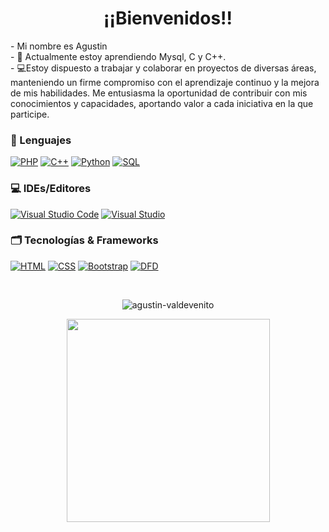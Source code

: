 <h1 align="center"><b>¡¡Bienvenidos!!</b></h1>
- Mi nombre es Agustin <br>
- 🌱 Actualmente estoy aprendiendo Mysql, C y C++.
<br>
- 💻Estoy dispuesto a trabajar y colaborar en proyectos de diversas áreas, manteniendo un firme compromiso con el aprendizaje continuo y la mejora de mis habilidades. Me entusiasma la oportunidad de contribuir con mis conocimientos y capacidades, aportando valor a cada iniciativa en la que participe.

### 📝 Lenguajes
[![PHP](https://img.shields.io/badge/php-black?style=for-the-badge&logo=php)](https://github.com/Agustin-Valdevenito)
[![C++](https://img.shields.io/badge/c++-black?style=for-the-badge&logo=cplusplus)](https://github.com/Agustin-Valdevenito)
[![Python](https://img.shields.io/badge/python-black?style=for-the-badge&logo=python)](https://github.com/Agustin-Valdevenito)
[![SQL](https://img.shields.io/badge/sql-black?style=for-the-badge&logo=mysql)](https://github.com/Agustin-Valdevenito)


### 💻 IDEs/Editores
[![Visual Studio Code](https://img.shields.io/badge/Visual%20Studio%20Code-black?style=for-the-badge&logo=visual-studio-code)](https://github.com/Agustin-Valdevenito)
[![Visual Studio](https://img.shields.io/badge/Visual%20Studio-black?style=for-the-badge&logo=visual-studio)](https://github.com/Agustin-Valdevenito)


### 🗂️ Tecnologías & Frameworks
[![HTML](https://img.shields.io/badge/html5-black?style=for-the-badge&logo=html5)](https://github.com/Agustin-Valdevenito)
[![CSS](https://img.shields.io/badge/css3-black?style=for-the-badge&logo=css3)](https://github.com/Agustin-Valdevenito)
[![Bootstrap](https://img.shields.io/badge/bootstrap-black?style=for-the-badge&logo=bootstrap)](https://github.com/Agustin-Valdevenito)
[![DFD](https://img.shields.io/badge/DFD-Flowchart%20editor%20and%20Interpreter-black?style=for-the-badge&logo=freedfd)](https://github.com/Agustin-Valdevenito)




<br><p align="center"><img align="center" src="https://github-readme-stats.vercel.app/api?username=agustin-valdevenito&show_icons=true&theme=dark&locale=es" alt="agustin-valdevenito" /></p>
 <div align=center>
    <a href="https://github.com/Agustin-Valdevenito" title="Go to Source">
      <img width=325 align="center" src="https://github-readme-stats.vercel.app/api/top-langs/?username=Agustin-Valdevenito&theme=dark&langs_count=8&layout=compact&border_color=61dafb&hide_border=true" />
    </a>
  </div>



